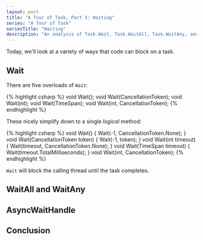 ```yaml
---
layout: post
title: "A Tour of Task, Part 5: Waiting"
series: "A Tour of Task"
seriesTitle: "Waiting"
description: "An analysis of Task.Wait, Task.WaitAll, Task.WaitAny, and Task.AsyncWaitHandle; and discussion of whether they should be used for asynchronous and/or parallel code."
---
```


Today, we'll look at a variety of ways that code can block on a task.

## Wait

There are five overloads of `Wait`:

{% highlight csharp %}
void Wait();
void Wait(CancellationToken);
void Wait(int);
void Wait(TimeSpan);
void Wait(int, CancellationToken);
{% endhighlight %}

These nicely simplify down to a single _logical_ method:

{% highlight csharp %}
void Wait() { Wait(-1, CancellationToken.None); }
void Wait(CancellationToken token) { Wait(-1, token); }
void Wait(int timeout) { Wait(timeout, CancellationToken.None); }
void Wait(TimeSpan timeout) { Wait(timeout.TotalMilliseconds); }
void Wait(int, CancellationToken);
{% endhighlight %}

`Wait` will block the calling thread until the task completes. 

## WaitAll and WaitAny

## AsyncWaitHandle



## Conclusion
